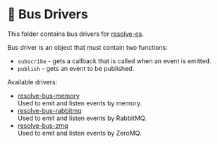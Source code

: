 # **🚌 Bus Drivers**
This folder contains bus drivers for [resolve-es](https://github.com/reimagined/resolve/tree/master/packages/resolve-es).

Bus driver is an object that must contain two functions:  
* `subscribe` - gets a callback that is called when an event is emitted. 
* `publish` - gets an event to be published.

Available drivers: 
* [resolve-bus-memory](https://github.com/reimagined/resolve/tree/master/packages/bus-drivers/resolve-bus-memory)  
	Used to emit and listen events by memory.
* [resolve-bus-rabbitmq](https://github.com/reimagined/resolve/tree/master/packages/bus-drivers/resolve-bus-rabbitmq)  
	Used to emit and listen events by RabbitMQ.
* [resolve-bus-zmq](https://github.com/reimagined/resolve/tree/master/packages/bus-drivers/resolve-bus-zmq)  
	Used to emit and listen events by ZeroMQ.
